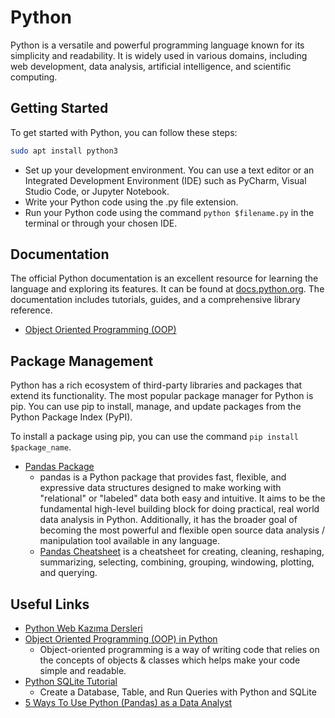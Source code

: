 # Python

Python is a versatile and powerful programming language known for its simplicity and readability. It is widely used in various domains, including web development, data analysis, artificial intelligence, and scientific computing.

## Getting Started

To get started with Python, you can follow these steps:

```BASH
sudo apt install python3
```

- Set up your development environment. You can use a text editor or an Integrated Development Environment (IDE) such as PyCharm, Visual Studio Code, or Jupyter Notebook.
- Write your Python code using the .py file extension.
- Run your Python code using the command `python $filename.py` in the terminal or through your chosen IDE.

## Documentation

The official Python documentation is an excellent resource for learning the language and exploring its features. It can be found at [docs.python.org](https://docs.python.org/). The documentation includes tutorials, guides, and a comprehensive library reference.

- [Object Oriented Programming (OOP)](./oop.md)

## Package Management

Python has a rich ecosystem of third-party libraries and packages that extend its functionality. The most popular package manager for Python is pip. You can use pip to install, manage, and update packages from the Python Package Index (PyPI).

To install a package using pip, you can use the command `pip install $package_name`.

- [Pandas Package](https://github.com/pandas-dev/pandas)
  - pandas is a Python package that provides fast, flexible, and expressive data structures designed to make working with "relational" or "labeled" data both easy and intuitive. It aims to be the fundamental high-level building block for doing practical, real world data analysis in Python. Additionally, it has the broader goal of becoming the most powerful and flexible open source data analysis / manipulation tool available in any language.
  - [Pandas Cheatsheet](https://github.com/pandas-dev/pandas/blob/main/doc/cheatsheet/Pandas_Cheat_Sheet.pdf) is a cheatsheet for creating, cleaning, reshaping, summarizing, selecting, combining, grouping, windowing, plotting, and querying.

## Useful Links

- [Python Web Kazıma Dersleri](https://github.com/urazakgul/python-web-kazima-dersleri)
- [Object Oriented Programming (OOP) in Python](https://www.freecodecamp.org/news/crash-course-object-oriented-programming-in-python/)
  - Object-oriented programming is a way of writing code that relies on the concepts of objects & classes which helps make your code simple and readable.
- [Python SQLite Tutorial](https://morioh.com/a/b1659981d685/python-sqlite-tutorial-create-a-database-table-and-run-queries-with-python-and-sqlite)
  - Create a Database, Table, and Run Queries with Python and SQLite
- [5 Ways To Use Python (Pandas) as a Data Analyst](https://pbs.twimg.com/media/F2TM9tdXMAAI35P?format=jpg&name=medium)
